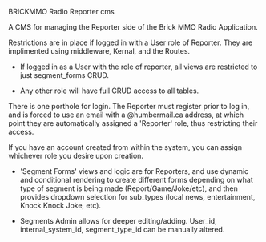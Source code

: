 BRICKMMO Radio Reporter cms

A CMS for managing the Reporter side of the Brick MMO Radio Application.

Restrictions are in place if logged in with a User role of Reporter. They are implimented using middleware, Kernal, and the Routes.

* If logged in as a User with the role of reporter, all views are restricted to just segment_forms CRUD.

* Any other role will have full CRUD access to all tables.

There is one porthole for login. The Reporter must register prior to log in, and is forced to use an email with a
@humbermail.ca address, at which point they are automatically assigned a 'Reporter' role, thus restricting their access.

If you have an account created from within the system, you can assign whichever role you desire upon creation.

* 'Segment Forms' views and logic are for Reporters, and use dynamic and conditional rendering to create different forms depending on what type of segment is being made (Report/Game/Joke/etc), and then provides dropdown selection for sub_types 
(local news, entertainment, Knock Knock Joke, etc).

* Segments Admin allows for deeper editing/adding. User_id, internal_system_id, segment_type_id can be manually altered.